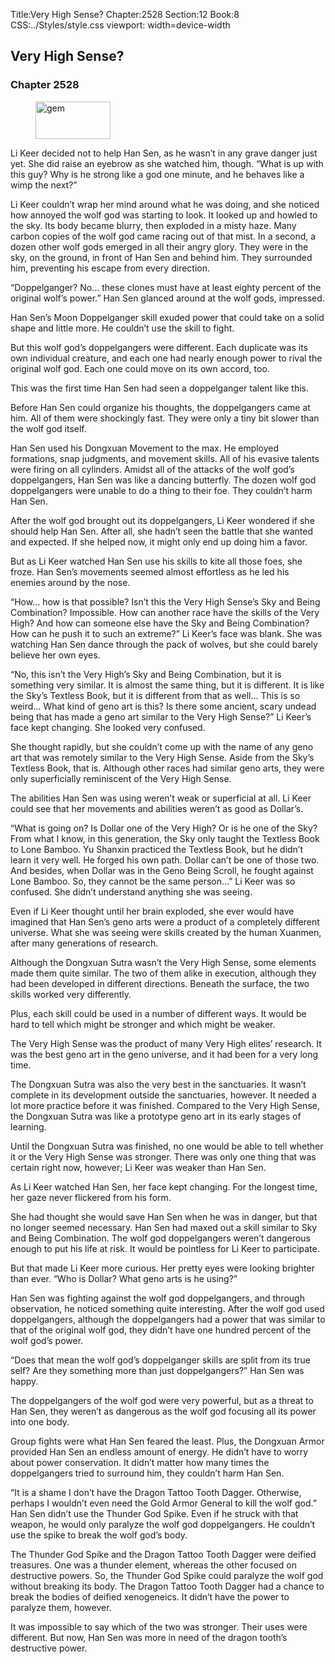 Title:Very High Sense? 
Chapter:2528 
Section:12 
Book:8 
CSS:../Styles/style.css 
viewport: width=device-width
  
## Very High Sense?
### Chapter 2528 
<figure>
	<img src="../Images/gem.gif" alt="gem" id="gem" width="120" height="60" />
</figure>
  

  
  Li Keer decided not to help Han Sen, as he wasn’t in any grave danger just yet. She did raise an eyebrow as she watched him, though. “What is up with this guy? Why is he strong like a god one minute, and he behaves like a wimp the next?”

Li Keer couldn’t wrap her mind around what he was doing, and she noticed how annoyed the wolf god was starting to look. It looked up and howled to the sky. Its body became blurry, then exploded in a misty haze. Many carbon copies of the wolf god came racing out of that mist. In a second, a dozen other wolf gods emerged in all their angry glory. They were in the sky, on the ground, in front of Han Sen and behind him. They surrounded him, preventing his escape from every direction.

“Doppelganger? No… these clones must have at least eighty percent of the original wolf’s power.” Han Sen glanced around at the wolf gods, impressed.

Han Sen’s Moon Doppelganger skill exuded power that could take on a solid shape and little more. He couldn’t use the skill to fight.

But this wolf god’s doppelgangers were different. Each duplicate was its own individual creature, and each one had nearly enough power to rival the original wolf god. Each one could move on its own accord, too.

This was the first time Han Sen had seen a doppelganger talent like this.

Before Han Sen could organize his thoughts, the doppelgangers came at him. All of them were shockingly fast. They were only a tiny bit slower than the wolf god itself.

Han Sen used his Dongxuan Movement to the max. He employed formations, snap judgments, and movement skills. All of his evasive talents were firing on all cylinders. Amidst all of the attacks of the wolf god’s doppelgangers, Han Sen was like a dancing butterfly. The dozen wolf god doppelgangers were unable to do a thing to their foe. They couldn’t harm Han Sen.

After the wolf god brought out its doppelgangers, Li Keer wondered if she should help Han Sen. After all, she hadn’t seen the battle that she wanted and expected. If she helped now, it might only end up doing him a favor.

But as Li Keer watched Han Sen use his skills to kite all those foes, she froze. Han Sen’s movements seemed almost effortless as he led his enemies around by the nose.

“How… how is that possible? Isn’t this the Very High Sense’s Sky and Being Combination? Impossible. How can another race have the skills of the Very High? And how can someone else have the Sky and Being Combination? How can he push it to such an extreme?” Li Keer’s face was blank. She was watching Han Sen dance through the pack of wolves, but she could barely believe her own eyes.

“No, this isn’t the Very High’s Sky and Being Combination, but it is something very similar. It is almost the same thing, but it is different. It is like the Sky’s Textless Book, but it is different from that as well… This is so weird… What kind of geno art is this? Is there some ancient, scary undead being that has made a geno art similar to the Very High Sense?” Li Keer’s face kept changing. She looked very confused.

She thought rapidly, but she couldn’t come up with the name of any geno art that was remotely similar to the Very High Sense. Aside from the Sky’s Textless Book, that is. Although other races had similar geno arts, they were only superficially reminiscent of the Very High Sense.

The abilities Han Sen was using weren’t weak or superficial at all. Li Keer could see that her movements and abilities weren’t as good as Dollar’s.

“What is going on? Is Dollar one of the Very High? Or is he one of the Sky? From what I know, in this generation, the Sky only taught the Textless Book to Lone Bamboo. Yu Shanxin practiced the Textless Book, but he didn’t learn it very well. He forged his own path. Dollar can’t be one of those two. And besides, when Dollar was in the Geno Being Scroll, he fought against Lone Bamboo. So, they cannot be the same person…” Li Keer was so confused. She didn’t understand anything she was seeing.

Even if Li Keer thought until her brain exploded, she ever would have imagined that Han Sen’s geno arts were a product of a completely different universe. What she was seeing were skills created by the human Xuanmen, after many generations of research.

Although the Dongxuan Sutra wasn’t the Very High Sense, some elements made them quite similar. The two of them alike in execution, although they had been developed in different directions. Beneath the surface, the two skills worked very differently.

Plus, each skill could be used in a number of different ways. It would be hard to tell which might be stronger and which might be weaker.

The Very High Sense was the product of many Very High elites’ research. It was the best geno art in the geno universe, and it had been for a very long time.

The Dongxuan Sutra was also the very best in the sanctuaries. It wasn’t complete in its development outside the sanctuaries, however. It needed a lot more practice before it was finished. Compared to the Very High Sense, the Dongxuan Sutra was like a prototype geno art in its early stages of learning.

Until the Dongxuan Sutra was finished, no one would be able to tell whether it or the Very High Sense was stronger. There was only one thing that was certain right now, however; Li Keer was weaker than Han Sen.

As Li Keer watched Han Sen, her face kept changing. For the longest time, her gaze never flickered from his form.

She had thought she would save Han Sen when he was in danger, but that no longer seemed necessary. Han Sen had maxed out a skill similar to Sky and Being Combination. The wolf god doppelgangers weren’t dangerous enough to put his life at risk. It would be pointless for Li Keer to participate.

But that made Li Keer more curious. Her pretty eyes were looking brighter than ever. “Who is Dollar? What geno arts is he using?”

Han Sen was fighting against the wolf god doppelgangers, and through observation, he noticed something quite interesting. After the wolf god used doppelgangers, although the doppelgangers had a power that was similar to that of the original wolf god, they didn’t have one hundred percent of the wolf god’s power.

“Does that mean the wolf god’s doppelganger skills are split from its true self? Are they something more than just doppelgangers?” Han Sen was happy.

The doppelgangers of the wolf god were very powerful, but as a threat to Han Sen, they weren’t as dangerous as the wolf god focusing all its power into one body.

Group fights were what Han Sen feared the least. Plus, the Dongxuan Armor provided Han Sen an endless amount of energy. He didn’t have to worry about power conservation. It didn’t matter how many times the doppelgangers tried to surround him, they couldn’t harm Han Sen.

“It is a shame I don’t have the Dragon Tattoo Tooth Dagger. Otherwise, perhaps I wouldn’t even need the Gold Armor General to kill the wolf god.” Han Sen didn’t use the Thunder God Spike. Even if he struck with that weapon, he would only paralyze the wolf god doppelgangers. He couldn’t use the spike to break the wolf god’s body.

The Thunder God Spike and the Dragon Tattoo Tooth Dagger were deified treasures. One was a thunder element, whereas the other focused on destructive powers. So, the Thunder God Spike could paralyze the wolf god without breaking its body. The Dragon Tattoo Tooth Dagger had a chance to break the bodies of deified xenogeneics. It didn’t have the power to paralyze them, however.

It was impossible to say which of the two was stronger. Their uses were different. But now, Han Sen was more in need of the dragon tooth’s destructive power.
